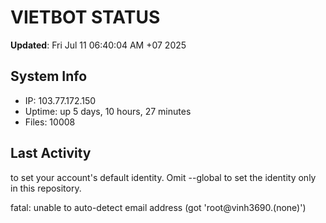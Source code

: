 # VIETBOT STATUS
**Updated**: Fri Jul 11 06:40:04 AM +07 2025

## System Info
- IP: 103.77.172.150
- Uptime: up 5 days, 10 hours, 27 minutes
- Files: 10008

## Last Activity

to set your account's default identity.
Omit --global to set the identity only in this repository.

fatal: unable to auto-detect email address (got 'root@vinh3690.(none)')

